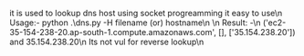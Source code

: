 it is used to lookup dns host using socket progreamming it easy to use\n
Usage:-  python .\dns.py -H filename (or) hostname\n
\n
Result: -\n
('ec2-35-154-238-20.ap-south-1.compute.amazonaws.com', [], ['35.154.238.20']) and 35.154.238.20\n
Its not vul for reverse lookup\n

